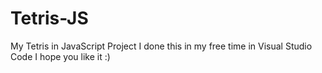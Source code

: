 # Tetris-JS
My Tetris in JavaScript Project
I done this in my free time in Visual Studio Code
I hope you like it :)
